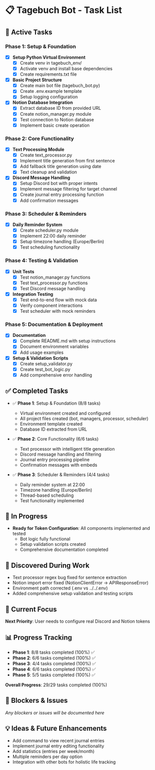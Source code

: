 # 📋 Tagebuch Bot - Task List

## 🚀 Active Tasks

### Phase 1: Setup & Foundation
- [x] **Setup Python Virtual Environment**
  - [x] Create venv in tagebuch_env/
  - [x] Activate venv and install base dependencies
  - [x] Create requirements.txt file

- [x] **Basic Project Structure**
  - [x] Create main bot file (tagebuch_bot.py)
  - [x] Create .env.example template
  - [x] Setup logging configuration

- [x] **Notion Database Integration**
  - [x] Extract database ID from provided URL
  - [x] Create notion_manager.py module
  - [x] Test connection to Notion database
  - [x] Implement basic create operation

### Phase 2: Core Functionality  
- [x] **Text Processing Module**
  - [x] Create text_processor.py
  - [x] Implement title generation from first sentence
  - [x] Add fallback title generation using date
  - [x] Text cleanup and validation

- [x] **Discord Message Handling**
  - [x] Setup Discord bot with proper intents
  - [x] Implement message filtering for target channel
  - [x] Create journal entry processing function
  - [x] Add confirmation messages

### Phase 3: Scheduler & Reminders
- [x] **Daily Reminder System**
  - [x] Create scheduler.py module
  - [x] Implement 22:00 daily reminder
  - [x] Setup timezone handling (Europe/Berlin)
  - [x] Test scheduling functionality

### Phase 4: Testing & Validation
- [x] **Unit Tests**
  - [x] Test notion_manager.py functions
  - [x] Test text_processor.py functions
  - [x] Test Discord message handling

- [x] **Integration Testing**
  - [x] Test end-to-end flow with mock data
  - [x] Verify component interactions
  - [x] Test scheduler with mock reminders

### Phase 5: Documentation & Deployment
- [x] **Documentation**
  - [x] Complete README.md with setup instructions
  - [x] Document environment variables
  - [x] Add usage examples

- [x] **Setup & Validation Scripts**
  - [x] Create setup_validator.py
  - [x] Create test_bot_logic.py
  - [x] Add comprehensive error handling

## ✅ Completed Tasks
- ✅ **Phase 1**: Setup & Foundation (8/8 tasks)
  - Virtual environment created and configured
  - All project files created (bot, managers, processor, scheduler)
  - Environment template created
  - Database ID extracted from URL

- ✅ **Phase 2**: Core Functionality (6/6 tasks)
  - Text processor with intelligent title generation
  - Discord message handling and filtering
  - Journal entry processing pipeline
  - Confirmation messages with embeds

- ✅ **Phase 3**: Scheduler & Reminders (4/4 tasks)  
  - Daily reminder system at 22:00
  - Timezone handling (Europe/Berlin)
  - Thread-based scheduling
  - Test functionality implemented

## 🔄 In Progress
- **Ready for Token Configuration**: All components implemented and tested
  - Bot logic fully functional
  - Setup validation scripts created
  - Comprehensive documentation completed

## 📝 Discovered During Work
- Text processor regex bug fixed for sentence extraction
- Notion import error fixed (NotionClientError → APIResponseError)
- Environment path corrected (.env vs ../../.env)
- Added comprehensive setup validation and testing scripts

## 🎯 Current Focus
**Next Priority**: User needs to configure real Discord and Notion tokens

## 📊 Progress Tracking
- **Phase 1**: 8/8 tasks completed (100%) ✅
- **Phase 2**: 6/6 tasks completed (100%) ✅
- **Phase 3**: 4/4 tasks completed (100%) ✅
- **Phase 4**: 6/6 tasks completed (100%) ✅
- **Phase 5**: 5/5 tasks completed (100%) ✅

**Overall Progress**: 29/29 tasks completed (100%)

## 🚨 Blockers & Issues
*Any blockers or issues will be documented here*

## 💡 Ideas & Future Enhancements
- Add command to view recent journal entries
- Implement journal entry editing functionality
- Add statistics (entries per week/month)
- Multiple reminders per day option
- Integration with other bots for holistic life tracking 